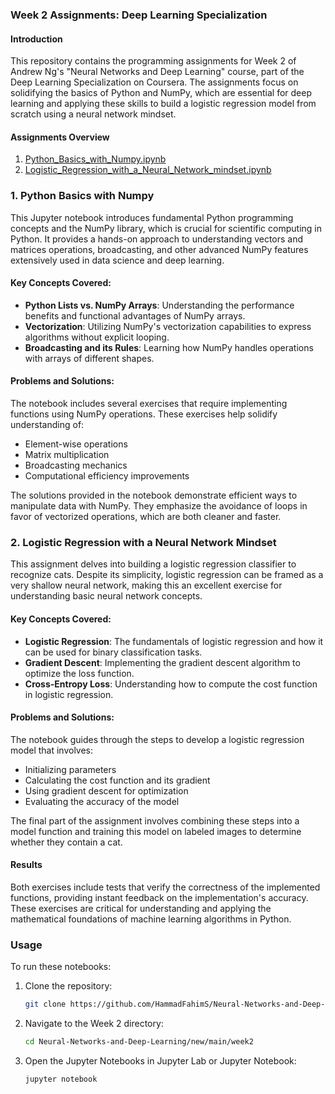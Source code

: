 ### Week 2 Assignments: Deep Learning Specialization

#### Introduction
This repository contains the programming assignments for Week 2 of Andrew Ng's "Neural Networks and Deep Learning" course, part of the Deep Learning Specialization on Coursera. The assignments focus on solidifying the basics of Python and NumPy, which are essential for deep learning and applying these skills to build a logistic regression model from scratch using a neural network mindset.

#### Assignments Overview

1. [Python_Basics_with_Numpy.ipynb](https://github.com/HammadFahimS/Neural-Networks-and-Deep-Learning/blob/main/week2/Python_Basics_with_Numpy.ipynb)
2. [Logistic_Regression_with_a_Neural_Network_mindset.ipynb](https://github.com/HammadFahimS/Neural-Networks-and-Deep-Learning/blob/main/week2/Logistic_Regression_with_a_Neural_Network_mindset.ipynb)

### 1. Python Basics with Numpy
This Jupyter notebook introduces fundamental Python programming concepts and the NumPy library, which is crucial for scientific computing in Python. It provides a hands-on approach to understanding vectors and matrices operations, broadcasting, and other advanced NumPy features extensively used in data science and deep learning.

#### Key Concepts Covered:
- **Python Lists vs. NumPy Arrays**: Understanding the performance benefits and functional advantages of NumPy arrays.
- **Vectorization**: Utilizing NumPy's vectorization capabilities to express algorithms without explicit looping.
- **Broadcasting and its Rules**: Learning how NumPy handles operations with arrays of different shapes.

#### Problems and Solutions:
The notebook includes several exercises that require implementing functions using NumPy operations. These exercises help solidify understanding of:
- Element-wise operations
- Matrix multiplication
- Broadcasting mechanics
- Computational efficiency improvements

The solutions provided in the notebook demonstrate efficient ways to manipulate data with NumPy. They emphasize the avoidance of loops in favor of vectorized operations, which are both cleaner and faster.

### 2. Logistic Regression with a Neural Network Mindset
This assignment delves into building a logistic regression classifier to recognize cats. Despite its simplicity, logistic regression can be framed as a very shallow neural network, making this an excellent exercise for understanding basic neural network concepts.

#### Key Concepts Covered:
- **Logistic Regression**: The fundamentals of logistic regression and how it can be used for binary classification tasks.
- **Gradient Descent**: Implementing the gradient descent algorithm to optimize the loss function.
- **Cross-Entropy Loss**: Understanding how to compute the cost function in logistic regression.

#### Problems and Solutions:
The notebook guides through the steps to develop a logistic regression model that involves:
- Initializing parameters
- Calculating the cost function and its gradient
- Using gradient descent for optimization
- Evaluating the accuracy of the model

The final part of the assignment involves combining these steps into a model function and training this model on labeled images to determine whether they contain a cat.

#### Results
Both exercises include tests that verify the correctness of the implemented functions, providing instant feedback on the implementation's accuracy. These exercises are critical for understanding and applying the mathematical foundations of machine learning algorithms in Python.

### Usage
To run these notebooks:
1. Clone the repository:
   ```bash
   git clone https://github.com/HammadFahimS/Neural-Networks-and-Deep-Learning/new/main/week2.git
   ```
2. Navigate to the Week 2 directory:
   ```bash
   cd Neural-Networks-and-Deep-Learning/new/main/week2
   ```
3. Open the Jupyter Notebooks in Jupyter Lab or Jupyter Notebook:
   ```bash
   jupyter notebook
   ```
